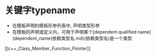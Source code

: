 # 关键字typename

- 在模板声明的模板形参列表中, 声明类型形参
- 在模板的声明或定义内，可用于声明某个[dependent qualified name](dependent_name(依赖类型名.md)(依赖类型名)是一个类型

[[c++_Class_Member_Function_Pointer]]